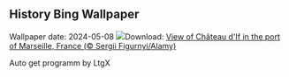 ## History Bing Wallpaper
Wallpaper date: 2024-05-08
![](https://www.bing.com/th?id=OHR.PortMarseille_EN-GB8988650958_UHD.jpg&w=1000)Download: [View of Château d'If in the port of Marseille, France (© Sergii Figurnyi/Alamy)](https://www.bing.com/th?id=OHR.PortMarseille_EN-GB8988650958_UHD.jpg)

Auto get programm by LtgX
